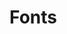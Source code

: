 # Fonts

<script>
import WorkInProgress from "../../.vitepress/theme/components/WorkInProgress.vue"
</script>

<WorkInProgress />
